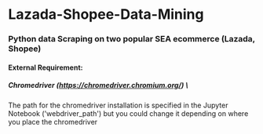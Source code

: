 # Lazada-Shopee-Data-Mining

### Python data Scraping on two popular SEA ecommerce (Lazada, Shopee)

#### External Requirement:
##### Chromedriver (https://chromedriver.chromium.org/) \
The path for the chromedriver installation is specified in the Jupyter Notebook ('webdriver_path') but you could change it depending on where you place the chromedriver
